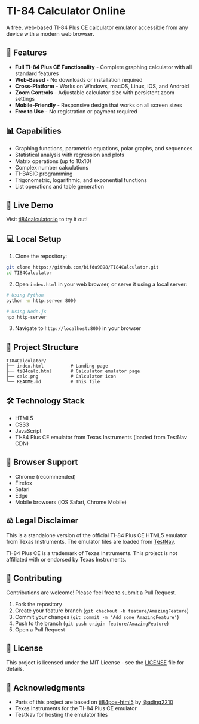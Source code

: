# TI-84 Calculator Online

A free, web-based TI-84 Plus CE calculator emulator accessible from any device with a modern web browser.

## 🌟 Features

- **Full TI-84 Plus CE Functionality** - Complete graphing calculator with all standard features
- **Web-Based** - No downloads or installation required
- **Cross-Platform** - Works on Windows, macOS, Linux, iOS, and Android
- **Zoom Controls** - Adjustable calculator size with persistent zoom settings
- **Mobile-Friendly** - Responsive design that works on all screen sizes
- **Free to Use** - No registration or payment required

## 📊 Capabilities

- Graphing functions, parametric equations, polar graphs, and sequences
- Statistical analysis with regression and plots
- Matrix operations (up to 10x10)
- Complex number calculations
- TI-BASIC programming
- Trigonometric, logarithmic, and exponential functions
- List operations and table generation

## 🚀 Live Demo

Visit [ti84calculator.io](https://ti84calculator.io) to try it out!

## 💻 Local Setup

1. Clone the repository:
```bash
git clone https://github.com/bifdu9898/TI84Calculator.git
cd TI84Calculator
```

2. Open `index.html` in your web browser, or serve it using a local server:
```bash
# Using Python
python -m http.server 8000

# Using Node.js
npx http-server
```

3. Navigate to `http://localhost:8000` in your browser

## 📁 Project Structure

```
TI84Calculator/
├── index.html          # Landing page
├── ti84calc.html       # Calculator emulator page
├── calc.png            # Calculator icon
└── README.md           # This file
```

## 🛠️ Technology Stack

- HTML5
- CSS3
- JavaScript
- TI-84 Plus CE emulator from Texas Instruments (loaded from TestNav CDN)

## 📱 Browser Support

- Chrome (recommended)
- Firefox
- Safari
- Edge
- Mobile browsers (iOS Safari, Chrome Mobile)

## ⚖️ Legal Disclaimer

This is a standalone version of the official TI-84 Plus CE HTML5 emulator from Texas Instruments. The emulator files are loaded from [TestNav](https://mn.testnav.com/client/index.html).

TI-84 Plus CE is a trademark of Texas Instruments. This project is not affiliated with or endorsed by Texas Instruments.

## 🤝 Contributing

Contributions are welcome! Please feel free to submit a Pull Request.

1. Fork the repository
2. Create your feature branch (`git checkout -b feature/AmazingFeature`)
3. Commit your changes (`git commit -m 'Add some AmazingFeature'`)
4. Push to the branch (`git push origin feature/AmazingFeature`)
5. Open a Pull Request

## 📄 License

This project is licensed under the MIT License - see the [LICENSE](LICENSE) file for details.

## 🙏 Acknowledgments

- Parts of this project are based on [ti84pce-html5](https://github.com/ading2210/ti84pce-html5) by [@ading2210](https://github.com/ading2210)
- Texas Instruments for the TI-84 Plus CE emulator
- TestNav for hosting the emulator files

